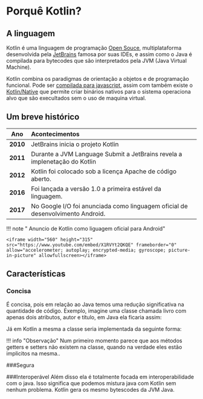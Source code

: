 # Porquê Kotlin?

## A linguagem

Kotlin é uma linguagem de programação [Open Souce](https://github.com/JetBrains/kotlin), multiplataforma desenvolvida pela [JetBrains](https://www.jetbrains.com) famosa por suas IDEs, e assim como o Java é compilada para bytecodes que são interpretados pela JVM (Java Virtual Machine). 

Kotlin combina os paradigmas de orientação a objetos e de programação funcional. Pode ser 
[compilada para javascript](https://kotlinlang.org/docs/tutorials/javascript/kotlin-to-javascript/kotlin-to-javascript.html), assim com também existe o [Kotlin/Native](https://kotlinlang.org/docs/reference/native-overview.html) que permite criar binários nativos para o sistema operaciona alvo que são execultados sem o uso de maquina virtual.
## Um breve histórico

| Ano      | Acontecimentos                                                                |
| ---------| :-----------------------------------------------------------------------------|
| **2010** | JetBrains inicia o projeto Kotlin                                             |
| **2011** | Durante a JVM Language Submit a JetBrains revela a implenetação do Kotlin     |
| **2012** | Kotlin foi colocado sob a licença Apache de código aberto.                    |
| **2016** | Foi lançada a versão 1.0 a primeira estável da linguagem.                     |
| **2017** | No Google I/O foi anunciada como linguagem oficial de desenvolvimento Android.|

!!! note " Anuncio de Kotlin como liguagem oficial para Android"

    <iframe width="560" height="315" src="https://www.youtube.com/embed/X1RVYt2QKQE" frameborder="0" allow="accelerometer; autoplay; encrypted-media; gyroscope; picture-in-picture" allowfullscreen></iframe>

## Características

### Concisa
É concisa, pois em relação ao Java temos uma redução significativa na quantidade de código.
Exemplo, imagine uma classe chamada livro com apenas dois atributos, autor e título, em Java ela ficaria assim:

<script src="https://gist.github.com/leoallvez/80581e58a4441069c59649d13a939cdc.js"></script>
Já em Kotlin a mesma a classe seria implementada da seguinte forma:
<script src="https://gist.github.com/leoallvez/444da6496884b0f8c511e2424abd20bb.js"></script>


!!! info "Observação"
    Num primeiro momento parece que aos métodos getters e setters não existem na classe, quando na verdade eles estão implicitos na mesma..

<script src="https://gist.github.com/leoallvez/e2573f158dbde4b57688ced61434962b.js"></script>

###Segura

###Interoperável
Além disso ela é  totalmente focada em interoperabilidade com o java. Isso significa que podemos mistura java com Kotlin sem nenhum problema.
Kotlin gera os mesmo bytescodes da JVM Java.